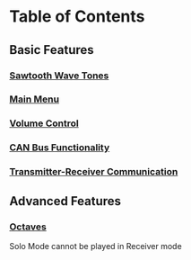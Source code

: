 # Table of Contents
## Basic Features
### [Sawtooth Wave Tones](https://github.com/Hongsworth/ES-synth-starter/blob/master/sawtooth.md)
### [Main Menu](https://github.com/Hongsworth/ES-synth-starter/blob/master/mainmenu.md)
### [Volume Control](https://github.com/Hongsworth/ES-synth-starter/blob/master/volume.md)
### [CAN Bus Functionality](https://github.com/Hongsworth/ES-synth-starter/blob/master/canbus.md)
### [Transmitter-Receiver Communication](https://github.com/Hongsworth/ES-synth-starter/blob/master/transmit-receive.md)

## Advanced Features
### [Octaves](https://github.com/Hongsworth/ES-synth-starter/blob/master/octave.md)


Solo Mode cannot be played in Receiver mode

